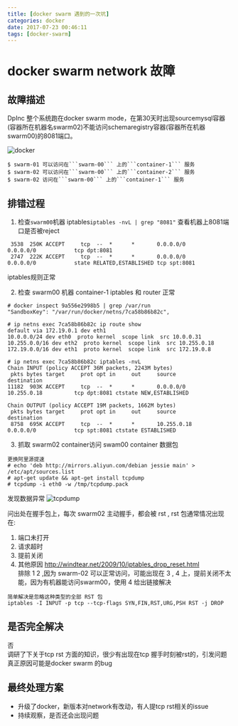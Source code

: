 ```yaml
---
title: [docker swarm 遇到的一次坑] 
categories: docker
date: 2017-07-23 00:46:11
tags: [docker-swarm]
---
```


# docker swarm network 故障

## 故障描述
DpInc 整个系统跑在docker swarm mode，在第30天时出现sourcemysql容器(容器所在机器名swarm02)不能访问schemaregistry容器(容器所在机器swarm00)的8081端口。

![docker](/img/docker/network-1.png)

```
$ swarm-01 可以访问在```swarm-00``` 上的```container-1``` 服务
$ swarm-02 可以访问在```swarm-00``` 上的```container-2``` 服务
$ swarm-02 访问在```swarm-00``` 上的```container-1``` 服务 
```

## 排错过程

1. 检查```swarm00```机器 iptables``` iptables -nvL | grep "8081" ``` 查看机器上8081端口是否被reject
```
 3538  250K ACCEPT     tcp  --  *      *       0.0.0.0/0            0.0.0.0/0            tcp dpt:8081
 2747  222K ACCEPT     tcp  --  *      *       0.0.0.0/0            0.0.0.0/0            state RELATED,ESTABLISHED tcp spt:8081
```
iptables规则正常

2. 检查 swarm00 机器 container-1 iptables 和 router 正常
```
# docker inspect 9a556e2998b5 | grep /var/run
"SandboxKey": "/var/run/docker/netns/7ca58b86b82c",

# ip netns exec 7ca58b86b82c ip route show
default via 172.19.0.1 dev eth1
10.0.0.0/24 dev eth0  proto kernel  scope link  src 10.0.0.31
10.255.0.0/16 dev eth2  proto kernel  scope link  src 10.255.0.18
172.19.0.0/16 dev eth1  proto kernel  scope link  src 172.19.0.8

# ip netns exec 7ca58b86b82c iptables -nvL
Chain INPUT (policy ACCEPT 36M packets, 2243M bytes)
 pkts bytes target     prot opt in     out     source               destination
11182  903K ACCEPT     tcp  --  *      *       0.0.0.0/0            10.255.0.18          tcp dpt:8081 ctstate NEW,ESTABLISHED

Chain OUTPUT (policy ACCEPT 19M packets, 1662M bytes)
 pkts bytes target     prot opt in     out     source               destination
 8758  695K ACCEPT     tcp  --  *      *       10.255.0.18          0.0.0.0/0            tcp spt:8081 ctstate ESTABLISHED
```

3. 抓取 swarm02 container访问 swam00 container 数据包
```
更换阿里源提速
# echo 'deb http://mirrors.aliyun.com/debian jessie main' > /etc/apt/sources.list
# apt-get update && apt-get install tcpdump
# tcpdump -i eth0 -w /tmp/tcpdump.pack
```
发现数据异常
![tcpdump](/img/docker/tcpdump.jpeg)

问出处在握手包上，每次 swarm02 主动握手，都会被 rst , rst 包通常情况出现在:
1. 端口未打开 
2. 请求超时
3. 提前关闭 
4. 其他原因 http://windtear.net/2009/10/iptables_drop_reset.html  
排除  1 2 ,因为 swarm-02 可以正常访问，可能出现在 3 , 4 上，提前关闭不太能，因为有机器能访问swarm00，使用 4 给出链接解决
```
简单解决是忽略这种类型的全部 RST 包
iptables -I INPUT -p tcp --tcp-flags SYN,FIN,RST,URG,PSH RST -j DROP
```

## 是否完全解决
否  
调研了下关于tcp rst 方面的知识，很少有出现在tcp 握手时刻被rst的，引发问题真正原因可能是docker swarm 的bug

## 最终处理方案
- 升级了docker，新版本对network有改动，有人提tcp rst相关的issue
- 持续观察，是否还会出现问题

